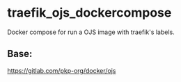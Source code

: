 # traefik_ojs_dockercompose

Docker compose for run a OJS image with traefik's labels.


## Base: 

https://gitlab.com/pkp-org/docker/ojs


